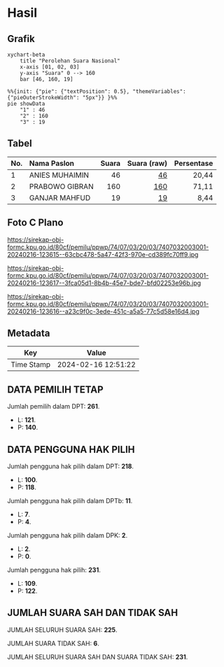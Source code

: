 # Hasil

## Grafik

```mermaid
xychart-beta
    title "Perolehan Suara Nasional"
    x-axis [01, 02, 03]
    y-axis "Suara" 0 --> 160
    bar [46, 160, 19]
```

```mermaid
%%{init: {"pie": {"textPosition": 0.5}, "themeVariables": {"pieOuterStrokeWidth": "5px"}} }%%
pie showData
    "1" : 46
    "2" : 160
    "3" : 19
```

## Tabel

| No. | Nama Paslon    | Suara | Suara (raw) | Persentase |
|:--- |:-------------- | -----:| -----------:| ----------:|
| 1   | ANIES MUHAIMIN | 46    | [46][p-1]   | 20,44      |
| 2   | PRABOWO GIBRAN | 160   | [160][p-2]  | 71,11      |
| 3   | GANJAR MAHFUD  | 19    | [19][p-3]   | 8,44       |


[p-1]: https://github.com/gigit-pemilu/pemilu-2024/blob/main/pilpres/hitung-suara/sub/74-sulawesi-tenggara/sub/07-wakatobi/sub/03-tomia/sub/2003-lamanggau/sub/001-tps/sub/paslon-1.txt
[p-2]: https://github.com/gigit-pemilu/pemilu-2024/blob/main/pilpres/hitung-suara/sub/74-sulawesi-tenggara/sub/07-wakatobi/sub/03-tomia/sub/2003-lamanggau/sub/001-tps/sub/paslon-2.txt
[p-3]: https://github.com/gigit-pemilu/pemilu-2024/blob/main/pilpres/hitung-suara/sub/74-sulawesi-tenggara/sub/07-wakatobi/sub/03-tomia/sub/2003-lamanggau/sub/001-tps/sub/paslon-3.txt

## Foto C Plano

https://sirekap-obj-formc.kpu.go.id/80cf/pemilu/ppwp/74/07/03/20/03/7407032003001-20240216-123615--63cbc478-5a47-42f3-970e-cd389fc70ff9.jpg

https://sirekap-obj-formc.kpu.go.id/80cf/pemilu/ppwp/74/07/03/20/03/7407032003001-20240216-123617--3fca05d1-8b4b-45e7-bde7-bfd02253e96b.jpg

https://sirekap-obj-formc.kpu.go.id/80cf/pemilu/ppwp/74/07/03/20/03/7407032003001-20240216-123616--a23c9f0c-3ede-451c-a5a5-77c5d58e16d4.jpg


## Metadata

| Key        | Value               |
| ---------- | ------------------- |
| Time Stamp | 2024-02-16 12:51:22 |


## DATA PEMILIH TETAP

Jumlah pemilih dalam DPT: **261**.
 * L: **121**.
 * P: **140**.

## DATA PENGGUNA HAK PILIH

Jumlah pengguna hak pilih dalam DPT: **218**.
 * L: **100**.
 * P: **118**.

Jumlah pengguna hak pilih dalam DPTb: **11**.
 * L: **7**.
 * P: **4**.

Jumlah pengguna hak pilih dalam DPK: **2**.
 * L: **2**.
 * P: **0**.

Jumlah pengguna hak pilih: **231**.
 * L: **109**.
 * P: **122**.

## JUMLAH SUARA SAH DAN TIDAK SAH

JUMLAH SELURUH SUARA SAH: **225**.

JUMLAH SUARA TIDAK SAH: **6**.

JUMLAH SELURUH SUARA SAH DAN SUARA TIDAK SAH: **231**.



